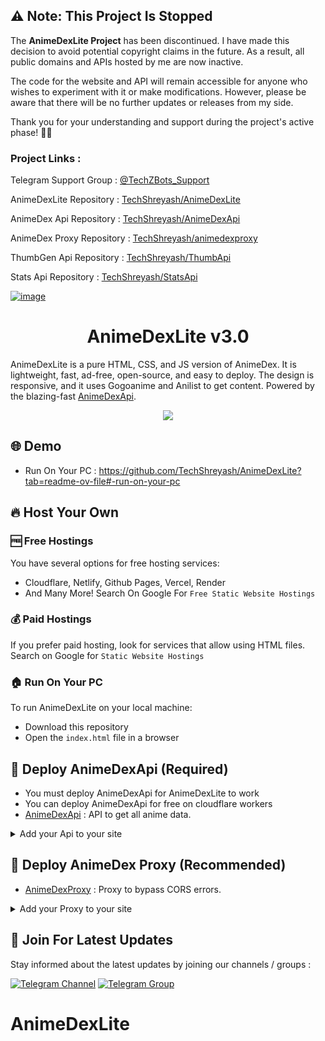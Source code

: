 ## ⚠️ **Note: This Project Is Stopped**

The **AnimeDexLite Project** has been discontinued. I have made this decision to avoid potential copyright claims in the future. As a result, all public domains and APIs hosted by me are now inactive.

The code for the website and API will remain accessible for anyone who wishes to experiment with it or make modifications. However, please be aware that there will be no further updates or releases from my side.

Thank you for your understanding and support during the project's active phase! 🙌🌟

### Project Links :

<p>Telegram Support Group : <a href=https://telegram.me/TechZBots_Support>@TechZBots_Support</a>
<p>AnimeDexLite Repository : <a href=https://github.com/TechShreyash/AnimeDexLite>TechShreyash/AnimeDexLite</a>
<p>AnimeDex Api Repository : <a href=https://github.com/TechShreyash/AnimeDexApi>TechShreyash/AnimeDexApi</a>
<p>AnimeDex Proxy Repository : <a href=https://github.com/TechShreyash/CloudflareWorker/tree/main/animedexproxy>TechShreyash/animedexproxy</a>
<p>ThumbGen Api Repository : <a href=https://github.com/TechShreyash/ThumbApi>TechShreyash/ThumbApi</a>
<p>Stats Api Repository : <a href=https://github.com/TechShreyash/StatsApi>TechShreyash/StatsApi</a>

[![image](https://github.com/TechShreyash/AnimeDexLite/assets/82265247/98c27bb6-c4a8-4224-983e-2bb21386032a)](https://animedex.pages.dev)

<h1 align="center"><b>AnimeDexLite v3.0</b></h1>

AnimeDexLite is a pure HTML, CSS, and JS version of AnimeDex. It is lightweight, fast, ad-free, open-source, and easy to deploy. The design is responsive, and it uses Gogoanime and Anilist to get content. Powered by the blazing-fast [AnimeDexApi](https://api.anime-dex.workers.dev).

<p align="center">
<img src="https://hits.seeyoufarm.com/api/count/incr/badge.svg?url=https%3A%2F%2Fgithub.com%2FTechShreyash%2FAnimeDexLite&count_bg=%2379C83D&title_bg=%23555555&icon=github.svg&icon_color=%23E7E7E7&title=Page+Views&edge_flat=false"/>
</p>

## 🌐 Demo

- Run On Your PC : https://github.com/TechShreyash/AnimeDexLite?tab=readme-ov-file#-run-on-your-pc

## 🔥 Host Your Own

### 🆓 Free Hostings

You have several options for free hosting services:

- Cloudflare, Netlify, Github Pages, Vercel, Render
- And Many More! Search On Google For `Free Static Website Hostings`

### 💰 Paid Hostings

If you prefer paid hosting, look for services that allow using HTML files. Search on Google for `Static Website Hostings`

### 🏠 Run On Your PC

To run AnimeDexLite on your local machine:

- Download this repository
- Open the `index.html` file in a browser

## 🚀 Deploy AnimeDexApi (Required)

- You must deploy AnimeDexApi for AnimeDexLite to work
- You can deploy AnimeDexApi for free on cloudflare workers
- [AnimeDexApi](https://github.com/TechShreyash/AnimeDexApi) : API to get all anime data.

<details>
  <summary>Add your Api to your site</summary>

> - Open [js folder](js), there is a AvailableServers variable at top of every js file
> - By default it is like this `const AvailableServers = ["https://api.anime-dex.workers.dev"];`
> - Change this `https://api.anime-dex.workers.dev` to your api domain
> - You can add multiple api domain too, just seperate it with commas

</details>

## 🎯 Deploy AnimeDex Proxy (Recommended)

- [AnimeDexProxy](https://github.com/TechShreyash/CloudflareWorker/tree/main/animedexproxy) : Proxy to bypass CORS errors.

<details>
  <summary>Add your Proxy to your site</summary>

> - Open [js folder](js), there is a ProxyApi variable at top of every js file
> - By default it is like this `const ProxyApi = "https://proxy.techzbots1.workers.dev/?u="`
> - Change this `https://proxy.techzbots1.workers.dev` to your api domain
> - You must include `/?u=` in the url

</details>

## 🔔 Join For Latest Updates

Stay informed about the latest updates by joining our channels / groups :

[![Telegram Channel](https://img.shields.io/static/v1?label=Join&message=Telegram%20Channel&color=blueviolet&style=for-the-badge&logo=telegram&logoColor=violet)](https://telegram.me/TechZBots) [![Telegram Group](https://img.shields.io/static/v1?label=Join&message=Telegram%20Group&color=blueviolet&style=for-the-badge&logo=telegram&logoColor=violet)](https://telegram.me/TechZBots_Support)
# AnimeDexLite
